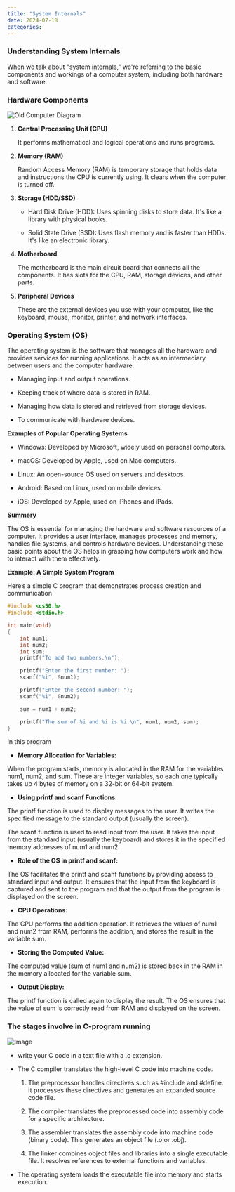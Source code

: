 ```yaml
---
title: "System Internals"
date: 2024-07-18
categories:
---
```

### **Understanding System Internals**

When we talk about "system internals," we're referring to the basic components and workings of a computer system, including both hardware and software. 

### **Hardware Components**

![Old Computer Diagram ](https://www.kindpng.com/picc/m/154-1549386_old-computer-diagram-wiring-diagram-g11-computer-components.png) 

1. **Central Processing Unit (CPU)**

    It performs mathematical and logical operations and runs programs.

2. **Memory (RAM)**

    Random Access Memory (RAM) is temporary storage that holds data and instructions the CPU is currently using. It clears when the computer is turned off.

3. **Storage (HDD/SSD)**

    * Hard Disk Drive (HDD): Uses spinning disks to store data. It's like a library with physical books.

    * Solid State Drive (SSD): Uses flash memory and is faster than HDDs. It's like an electronic library.

4. **Motherboard**

    The motherboard is the main circuit board that connects all the components. It has slots for the CPU, RAM, storage devices, and other parts.      

5. **Peripheral Devices**

    These are the external devices you use with your computer, like the keyboard, mouse, monitor, printer, and network interfaces.

### **Operating System (OS)**

The operating system is the software that manages all the hardware and provides services for running applications. 
It acts as an intermediary between users and the computer hardware.

* Managing input and output operations.

* Keeping track of where data is stored in RAM.

* Managing how data is stored and retrieved from storage devices.

* To communicate with hardware devices.

**Examples of Popular Operating Systems**

* Windows: Developed by Microsoft, widely used on personal computers.

* macOS: Developed by Apple, used on Mac computers.

* Linux: An open-source OS used on servers and desktops.

* Android: Based on Linux, used on mobile devices.

* iOS: Developed by Apple, used on iPhones and iPads.

**Summery**

The OS is essential for managing the hardware and software resources of a computer. It provides a user interface, manages processes and memory, handles file systems, and controls hardware devices. Understanding these basic points about the OS helps in grasping how computers work and how to interact with them effectively.

**Example: A Simple System Program**

Here’s a simple C program that demonstrates process creation and communication

```c
#include <cs50.h>
#include <stdio.h>

int main(void)
{
    int num1;
    int num2;
    int sum;
    printf("To add two numbers.\n");

    printf("Enter the first number: ");
    scanf("%i", &num1);

    printf("Enter the second number: ");
    scanf("%i", &num2);

    sum = num1 + num2;

    printf("The sum of %i and %i is %i.\n", num1, num2, sum);
}

```
In this program

* **Memory Allocation for Variables:**

When the program starts, memory is allocated in the RAM for the variables num1, num2, and sum. These are integer variables, so each one typically takes up 4 bytes of memory on a 32-bit or 64-bit system.

* **Using printf and scanf Functions:**

The printf function is used to display messages to the user. It writes the specified message to the standard output (usually the screen).

The scanf function is used to read input from the user. It takes the input from the standard input (usually the keyboard) and stores it in the specified memory addresses of num1 and num2.

* **Role of the OS in printf and scanf:**

The OS facilitates the printf and scanf functions by providing access to standard input and output. It ensures that the input from the keyboard is captured and sent to the program and that the output from the program is displayed on the screen.

* **CPU Operations:**

The CPU performs the addition operation. It retrieves the values of num1 and num2 from RAM, performs the addition, and stores the result in the variable sum.

* **Storing the Computed Value:**

The computed value (sum of num1 and num2) is stored back in the RAM in the memory allocated for the variable sum.

* **Output Display:**

The printf function is called again to display the result. The OS ensures that the value of sum is correctly read from RAM and displayed on the screen.

### **The stages involve in C-program running**

![Image](https://media.geeksforgeeks.org/wp-content/uploads/123-6.png)

* write your C code in a text file with a .c extension.

* The C compiler translates the high-level C code into machine code. 

  1. The preprocessor handles directives such as #include and #define. It processes these directives and generates an expanded    source code file.

  2. The compiler translates the preprocessed code into assembly code for a specific architecture.

  3. The assembler translates the assembly code into machine code (binary code). This generates an object file (.o or .obj).
   
  4. The linker combines object files and libraries into a single executable file. It resolves references to external functions and variables.

* The operating system loads the executable file into memory and starts execution. 